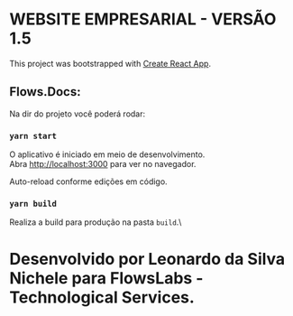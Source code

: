 # WEBSITE EMPRESARIAL - VERSÃO 1.5

This project was bootstrapped with [Create React App](https://github.com/facebook/create-react-app).

## Flows.Docs:

Na dir do projeto você poderá rodar:

### `yarn start`

O aplicativo é iniciado em meio de desenvolvimento.\
Abra [http://localhost:3000](http://localhost:3000) para ver no navegador.

Auto-reload conforme edições em código.

### `yarn build`

Realiza a build para produção na pasta `build`.\

# Desenvolvido por Leonardo da Silva Nichele para FlowsLabs - Technological Services.